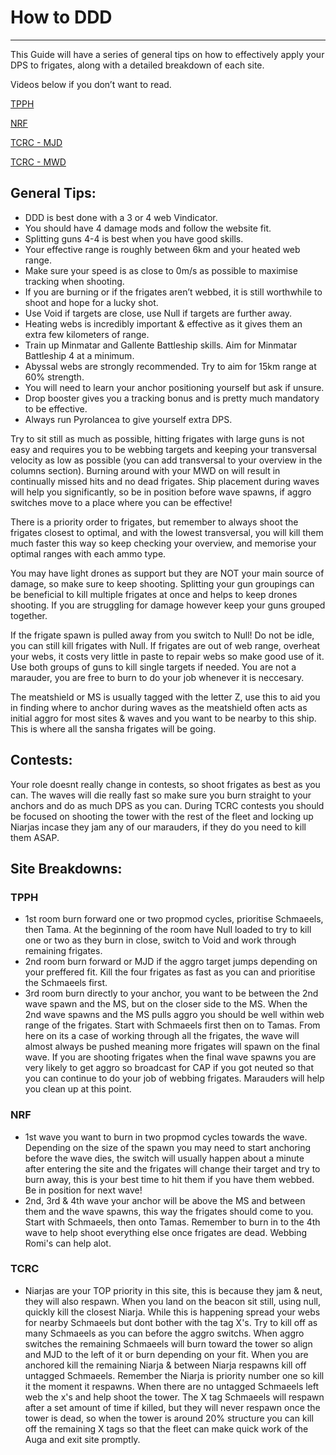 # How to DDD

---

This Guide will have a series of general tips on how to effectively apply your DPS to frigates, along with a detailed breakdown of each site.

Videos below if you don’t want to read.

[TPPH](https://youtu.be/BpQfs9uv0ts)

[NRF](https://youtu.be/CDHpySHGf3E)

[TCRC - MJD](https://youtu.be/1uNtFzhf834)

[TCRC - MWD](https://youtu.be/oejwt9h1tEA)

## General Tips:

- DDD is best done with a 3 or 4 web Vindicator.
- You should have 4 damage mods and follow the website fit.
- Splitting guns 4-4 is best when you have good skills.
- Your effective range is roughly between 6km and your heated web range.
- Make sure your speed is as close to 0m/s as possible to maximise tracking when shooting.
- If you are burning or if the frigates aren’t webbed, it is still worthwhile to shoot and hope for a lucky shot.
- Use Void if targets are close, use Null if targets are further away.
- Heating webs is incredibly important & effective as it gives them an extra few kilometers of range.
- Train up Minmatar and Gallente Battleship skills. Aim for Minmatar Battleship 4 at a minimum.
- Abyssal webs are strongly recommended. Try to aim for 15km range at 60% strength.
- You will need to learn your anchor positioning yourself but ask if unsure.
- Drop booster gives you a tracking bonus and is pretty much mandatory to be effective.
- Always run Pyrolancea to give yourself extra DPS.

Try to sit still as much as possible, hitting frigates with large guns is not easy and requires you to be webbing targets and keeping your transversal velocity as low as possible (you can add transversal to your overview in the columns section). Burning around with your MWD on will result in continually missed hits and no dead frigates. Ship placement during waves will help you significantly, so be in position before wave spawns, if aggro switches move to a place where you can be effective!

There is a priority order to frigates, but remember to always shoot the frigates closest to optimal, and with the lowest transversal, you will kill them much faster this way so keep checking your overview, and memorise your optimal ranges with each ammo type.

You may have light drones as support but they are NOT your main source of damage, so make sure to keep shooting. Splitting your gun groupings can be beneficial to kill multiple frigates at once and helps to keep drones shooting. If you are struggling for damage however keep your guns grouped together.

If the frigate spawn is pulled away from you switch to Null! Do not be idle, you can still kill frigates with Null. If frigates are out of web range, overheat your webs, it costs very little in paste to repair webs so make good use of it. Use both groups of guns to kill single targets if needed. You are not a marauder, you are free to burn to do your job whenever it is neccesary.

The meatshield or MS is usually tagged with the letter Z, use this to aid you in finding where to anchor during waves as the meatshield often acts as initial aggro for most sites & waves and you want to be nearby to this ship. This is where all the sansha frigates will be going.

## Contests:

Your role doesnt really change in contests, so shoot frigates as best as you can. The waves will die really fast so make sure you burn straight to your anchors and do as much DPS as you can. During TCRC contests you should be focused on shooting the tower with the rest of the fleet and locking up Niarjas incase they jam any of our marauders, if they do you need to kill them ASAP.

## Site Breakdowns:

### TPPH

- 1st room burn forward one or two propmod cycles, prioritise Schmaeels, then Tama. At the beginning of the room have Null loaded to try to kill one or two as they burn in close, switch to Void and work through remaining frigates.
- 2nd room burn forward or MJD if the aggro target jumps depending on your preffered fit. Kill the four frigates as fast as you can and prioritise the Schmaeels first.
- 3rd room burn directly to your anchor, you want to be between the 2nd wave spawn and the MS, but on the closer side to the MS. When the 2nd wave spawns and the MS pulls aggro you should be well within web range of the frigates. Start with Schmaeels first then on to Tamas. From here on its a case of working through all the frigates, the wave will almost always be pushed meaning more frigates will spawn on the final wave. If you are shooting frigates when the final wave spawns you are very likely to get aggro so broadcast for CAP if you got neuted so that you can continue to do your job of webbing frigates. Marauders will help you clean up at this point.

### NRF

- 1st wave you want to burn in two propmod cycles towards the wave. Depending on the size of the spawn you may need to start anchoring before the wave dies, the switch will usually happen about a minute after entering the site and the frigates will change their target and try to burn away, this is your best time to hit them if you have them webbed. Be in position for next wave!
- 2nd, 3rd & 4th wave your anchor will be above the MS and between them and the wave spawns, this way the frigates should come to you. Start with Schmaeels, then onto Tamas. Remember to burn in to the 4th wave to help shoot everything else once frigates are dead. Webbing Romi's can help alot.

### TCRC

- Niarjas are your TOP priority in this site, this is because they jam & neut, they will also respawn. When you land on the beacon sit still, using null, quickly kill the closest Niarja. While this is happening spread your webs for nearby Schmaeels but dont bother with the tag X's. Try to kill off as many Schmaeels as you can before the aggro switchs. When aggro switches the remaining Schmaeels will burn toward the tower so align and MJD to the left of it or burn depending on your fit. When you are anchored kill the remaining Niarja & between Niarja respawns kill off untagged Schmaeels. Remember the Niarja is priority number one so kill it the moment it respawns. When there are no untagged Schmaeels left web the x's and help shoot the tower. The X tag Schmaeels will respawn after a set amount of time if killed, but they will never respawn once the tower is dead, so when the tower is around 20% structure you can kill off the remaining X tags so that the fleet can make quick work of the Auga and exit site promptly.
